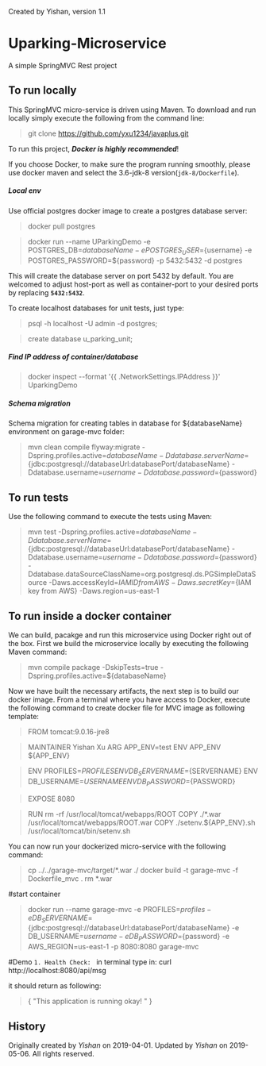 Created by Yishan, version 1.1

Uparking-Microservice
=======================
A simple SpringMVC Rest project

## To run locally
This SpringMVC micro-service is driven using Maven. To download and run locally simply execute the following from the command line:

> git clone https://github.com/yxu1234/javaplus.git

To run this project, **_Docker is highly recommended_**!

If you choose Docker, to make sure the program running smoothly, please use docker maven and select the 3.6-jdk-8 version(`jdk-8/Dockerfile`).

##### Local env

Use official postgres docker image to create a postgres database server:

> docker pull postgres

> docker run --name UParkingDemo -e POSTGRES_DB=${databaseName} -e POSTGRES_USER=${username} -e POSTGRES_PASSWORD=${password} -p 5432:5432 -d postgres

This will create the database server on port 5432 by default. You are welcomed to adjust host-port as well as container-port to your desired ports by replacing **`5432:5432`**.

To create localhost databases for unit tests, just type:
> psql -h localhost -U admin -d postgres;

>create database u_parking_unit;

##### Find IP address of container/database 
>docker inspect --format '{{ .NetworkSettings.IPAddress }}' UparkingDemo

##### Schema migration

Schema migration for creating tables in database for ${databaseName} environment on garage-mvc folder:
> mvn clean compile flyway:migrate -Dspring.profiles.active=${databaseName} -Ddatabase.serverName=${jdbc:postgresql://databaseUrl:databasePort/databaseName} -Ddatabase.username=${username} -Ddatabase.password=${password}

## To run tests
Use the following command to execute the tests using Maven:
> mvn test -Dspring.profiles.active=${databaseName} -Ddatabase.serverName=${jdbc:postgresql://databaseUrl:databasePort/databaseName} -Ddatabase.username=${username} -Ddatabase.password=${password} -Ddatabase.dataSourceClassName=org.postgresql.ds.PGSimpleDataSource -Daws.accessKeyId=${IAM ID from AWS} -Daws.secretKey=${IAM key from AWS} -Daws.region=us-east-1

## To run inside a docker container
We can build, pacakge and run this microservice using Docker right out of the box. First we build the microservice locally by executing the following Maven command:

> mvn compile package -DskipTests=true -Dspring.profiles.active=${databaseName}

Now we have built the necessary artifacts, the next step is to build our docker image. From a terminal where you have access to Docker, execute the following command to create docker file for MVC image as following template:

> FROM tomcat:9.0.16-jre8

> MAINTAINER Yishan Xu
  ARG APP_ENV=test
  ENV APP_ENV ${APP_ENV}
  
> ENV PROFILES=${PROFILES}
  ENV DB_SERVERNAME=${SERVERNAME}
  ENV DB_USERNAME=${USERNAME}
  ENV DB_PASSWORD=${PASSWORD}
 
> EXPOSE 8080

> RUN rm -rf /usr/local/tomcat/webapps/ROOT
  COPY ./*.war /usr/local/tomcat/webapps/ROOT.war
  COPY ./setenv.${APP_ENV}.sh /usr/local/tomcat/bin/setenv.sh

You can now run your dockerized micro-service with the following command:

> cp ../../garage-mvc/target/*.war ./
  docker build -t garage-mvc -f Dockerfile_mvc .
  rm *.war

#start container
> docker run --name garage-mvc -e PROFILES=${profiles} -e DB_SERVERNAME=${jdbc:postgresql://databaseUrl:databasePort/databaseName} -e DB_USERNAME=${username} -e DB_PASSWORD=${password} -e AWS_REGION=us-east-1  -p 8080:8080 garage-mvc

#Demo
`1. Health Check:
`
in terminal type in: curl http://localhost:8080/api/msg

it should return as following:
> {
>   "This application is running okay! "
> }

## History
Originally created by _Yishan_ on 2019-04-01.
Updated by _Yishan_ on 2019-05-06. 
All rights reserved.